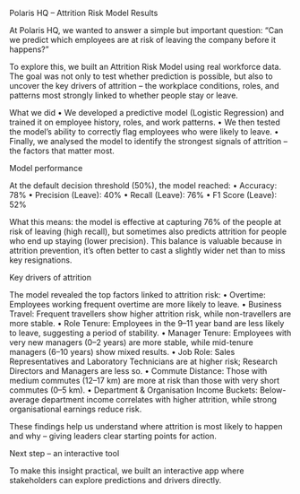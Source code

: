 Polaris HQ – Attrition Risk Model Results

At Polaris HQ, we wanted to answer a simple but important question:
“Can we predict which employees are at risk of leaving the company before it happens?”

To explore this, we built an Attrition Risk Model using real workforce data. The goal was not only to test whether prediction is possible, but also to uncover the key drivers of attrition – the workplace conditions, roles, and patterns most strongly linked to whether people stay or leave.

What we did
•	We developed a predictive model (Logistic Regression) and trained it on employee history, roles, and work patterns.
•	We then tested the model’s ability to correctly flag employees who were likely to leave.
•	Finally, we analysed the model to identify the strongest signals of attrition – the factors that matter most.

Model performance

At the default decision threshold (50%), the model reached:
•	Accuracy: 78%
•	Precision (Leave): 40%
•	Recall (Leave): 76%
•	F1 Score (Leave): 52%

What this means: the model is effective at capturing 76% of the people at risk of leaving (high recall), but sometimes also predicts attrition for people who end up staying (lower precision). This balance is valuable because in attrition prevention, it’s often better to cast a slightly wider net than to miss key resignations.

Key drivers of attrition

The model revealed the top factors linked to attrition risk:
•	Overtime: Employees working frequent overtime are more likely to leave.
•	Business Travel: Frequent travellers show higher attrition risk, while non-travellers are more stable.
•	Role Tenure: Employees in the 9–11 year band are less likely to leave, suggesting a period of stability.
•	Manager Tenure: Employees with very new managers (0–2 years) are more stable, while mid-tenure managers (6–10 years) show mixed results.
•	Job Role: Sales Representatives and Laboratory Technicians are at higher risk; Research Directors and Managers are less so.
•	Commute Distance: Those with medium commutes (12–17 km) are more at risk than those with very short commutes (0–5 km).
•	Department & Organisation Income Buckets: Below-average department income correlates with higher attrition, while strong organisational earnings reduce risk.

These findings help us understand where attrition is most likely to happen and why – giving leaders clear starting points for action.

Next step – an interactive tool

To make this insight practical, we built an interactive app where stakeholders can explore predictions and drivers directly.
